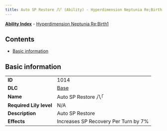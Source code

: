 ```yaml
---
title: Auto SP Restore 八｢ (Ability) - Hyperdimension Neptunia Re;Birth1
---
```


[**Ability Index**](/neptunia/rb1/ability/index.html) - [Hyperdimension Neptunia Re;Birth1](/neptunia/rb1)

## Contents

- [Basic information](#basic-information)

## Basic information

|   |   |
| -- | -- |
| **ID** | 1014 |
| **DLC** | [Base](/neptunia/rb1/dlc/1-base.html) |
| **Name** | Auto SP Restore 八｢ |
| **Required Lily level** | N/A |
| **Description** | Auto SP Restore |
| **Effects** | Increases SP Recovery Per Turn by 7% |
